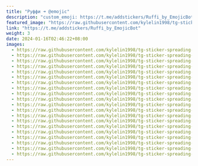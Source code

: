 ```yaml
---
title: "Руффи ➜ @emojic"
description: "custom_emoji: https://t.me/addstickers/Ruffi_by_EmojicBot"
featured_image: "https://raw.githubusercontent.com/kylelin1998/tg-sticker-spreading-worldwide-images/main/img/e680d1ad-d780-426d-9ab2-7a9dcee27f04.jpg"
link: "https://t.me/addstickers/Ruffi_by_EmojicBot"
weight: 3
date: 2024-01-16T02:46:22+08:00
images:
  - https://raw.githubusercontent.com/kylelin1998/tg-sticker-spreading-worldwide-images/main/img/e680d1ad-d780-426d-9ab2-7a9dcee27f04.jpg
  - https://raw.githubusercontent.com/kylelin1998/tg-sticker-spreading-worldwide-images/main/img/af98ed64-6554-435d-bb77-98fe90733f4a.jpg
  - https://raw.githubusercontent.com/kylelin1998/tg-sticker-spreading-worldwide-images/main/img/770dfc89-cbd7-4274-941a-2abc751041f5.jpg
  - https://raw.githubusercontent.com/kylelin1998/tg-sticker-spreading-worldwide-images/main/img/00285da2-2e49-40e6-baa9-7de653d428b3.jpg
  - https://raw.githubusercontent.com/kylelin1998/tg-sticker-spreading-worldwide-images/main/img/a6af6927-3ebd-4ccb-b0d1-0bc7d29cdd2b.jpg
  - https://raw.githubusercontent.com/kylelin1998/tg-sticker-spreading-worldwide-images/main/img/5d645a0d-9e7a-480d-85f9-f70c798325d7.jpg
  - https://raw.githubusercontent.com/kylelin1998/tg-sticker-spreading-worldwide-images/main/img/1a14dd39-0b60-4e6f-8ae0-2e9c7086f560.jpg
  - https://raw.githubusercontent.com/kylelin1998/tg-sticker-spreading-worldwide-images/main/img/979bfaca-9b63-4c2a-8106-3b9c7954f733.jpg
  - https://raw.githubusercontent.com/kylelin1998/tg-sticker-spreading-worldwide-images/main/img/769f51c6-8efb-4fb6-b0ca-6aa4859cc489.jpg
  - https://raw.githubusercontent.com/kylelin1998/tg-sticker-spreading-worldwide-images/main/img/ba6b84c8-896a-411f-981d-7b1cadc2abb4.jpg
  - https://raw.githubusercontent.com/kylelin1998/tg-sticker-spreading-worldwide-images/main/img/43d186fa-18b2-41de-a75e-1fc5cb36a8fd.jpg
  - https://raw.githubusercontent.com/kylelin1998/tg-sticker-spreading-worldwide-images/main/img/45faa623-3338-4f6f-b66b-33e1b18ccf5c.jpg
  - https://raw.githubusercontent.com/kylelin1998/tg-sticker-spreading-worldwide-images/main/img/b862c7e6-fec9-4b0b-a4d4-73c382a192ac.jpg
  - https://raw.githubusercontent.com/kylelin1998/tg-sticker-spreading-worldwide-images/main/img/f6650355-5330-44ee-be92-395f4b2b6857.jpg
  - https://raw.githubusercontent.com/kylelin1998/tg-sticker-spreading-worldwide-images/main/img/e0cfce4a-efaa-4cc8-ace3-fe2d23b5e297.jpg
  - https://raw.githubusercontent.com/kylelin1998/tg-sticker-spreading-worldwide-images/main/img/513449aa-c856-4769-9733-400ff288ff11.jpg
  - https://raw.githubusercontent.com/kylelin1998/tg-sticker-spreading-worldwide-images/main/img/52495194-5faf-4aa7-b124-270427df64bc.jpg
  - https://raw.githubusercontent.com/kylelin1998/tg-sticker-spreading-worldwide-images/main/img/cffca817-ac50-4fcb-9cf5-be2d6e25d1d5.jpg
  - https://raw.githubusercontent.com/kylelin1998/tg-sticker-spreading-worldwide-images/main/img/bee651f5-7c43-426b-9904-1d5e656a1f7c.jpg
  - https://raw.githubusercontent.com/kylelin1998/tg-sticker-spreading-worldwide-images/main/img/1b6d7271-5c50-453d-b573-8bf18d08516e.jpg
---
```

